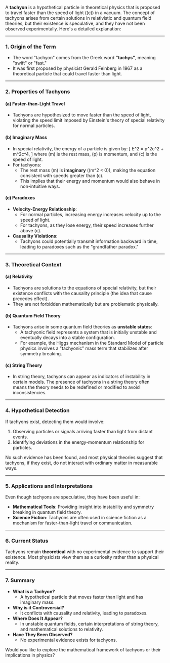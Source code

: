 A **tachyon** is a hypothetical particle in theoretical physics that is proposed to travel faster than the speed of light (\(c\)) in a vacuum. The concept of tachyons arises from certain solutions in relativistic and quantum field theories, but their existence is speculative, and they have not been observed experimentally. Here's a detailed explanation:

---

### **1. Origin of the Term**
- The word "tachyon" comes from the Greek word **"tachys"**, meaning "swift" or "fast."
- It was first proposed by physicist Gerald Feinberg in 1967 as a theoretical particle that could travel faster than light.

---

### **2. Properties of Tachyons**
#### **(a) Faster-than-Light Travel**
- Tachyons are hypothesized to move faster than the speed of light, violating the speed limit imposed by Einstein's theory of special relativity for normal particles.

#### **(b) Imaginary Mass**
- In special relativity, the energy of a particle is given by:
  \[
  E^2 = p^2c^2 + m^2c^4,
  \]
  where \(m\) is the rest mass, \(p\) is momentum, and \(c\) is the speed of light.
- For tachyons:
  - The rest mass \(m\) is **imaginary** (\(m^2 < 0\)), making the equation consistent with speeds greater than \(c\).
  - This implies that their energy and momentum would also behave in non-intuitive ways.

#### **(c) Paradoxes**
- **Velocity-Energy Relationship**:
  - For normal particles, increasing energy increases velocity up to the speed of light.
  - For tachyons, as they lose energy, their speed increases further above \(c\).
- **Causality Violations**:
  - Tachyons could potentially transmit information backward in time, leading to paradoxes such as the "grandfather paradox."

---

### **3. Theoretical Context**
#### **(a) Relativity**
- Tachyons are solutions to the equations of special relativity, but their existence conflicts with the causality principle (the idea that cause precedes effect).
- They are not forbidden mathematically but are problematic physically.

#### **(b) Quantum Field Theory**
- Tachyons arise in some quantum field theories as **unstable states**:
  - A tachyonic field represents a system that is initially unstable and eventually decays into a stable configuration.
  - For example, the Higgs mechanism in the Standard Model of particle physics involves a "tachyonic" mass term that stabilizes after symmetry breaking.

#### **(c) String Theory**
- In string theory, tachyons can appear as indicators of instability in certain models. The presence of tachyons in a string theory often means the theory needs to be redefined or modified to avoid inconsistencies.

---

### **4. Hypothetical Detection**
If tachyons exist, detecting them would involve:
1. Observing particles or signals arriving faster than light from distant events.
2. Identifying deviations in the energy-momentum relationship for particles.

No such evidence has been found, and most physical theories suggest that tachyons, if they exist, do not interact with ordinary matter in measurable ways.

---

### **5. Applications and Interpretations**
Even though tachyons are speculative, they have been useful in:
- **Mathematical Tools**: Providing insight into instability and symmetry breaking in quantum field theory.
- **Science Fiction**: Tachyons are often used in science fiction as a mechanism for faster-than-light travel or communication.

---

### **6. Current Status**
Tachyons remain **theoretical** with no experimental evidence to support their existence. Most physicists view them as a curiosity rather than a physical reality.

---

### **7. Summary**
- **What is a Tachyon?**
  - A hypothetical particle that moves faster than light and has imaginary mass.
- **Why is it Controversial?**
  - It conflicts with causality and relativity, leading to paradoxes.
- **Where Does It Appear?**
  - In unstable quantum fields, certain interpretations of string theory, and mathematical solutions to relativity.
- **Have They Been Observed?**
  - No experimental evidence exists for tachyons.

Would you like to explore the mathematical framework of tachyons or their implications in physics?

